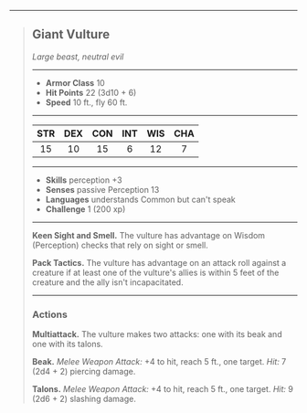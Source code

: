 ***
> ## Giant Vulture
> *Large beast, neutral evil*
> 
> ***
> 
> - **Armor Class** 10
> - **Hit Points** 22 (3d10 + 6)
> - **Speed** 10 ft., fly 60 ft.
> 
> ***
> 
> |STR|DEX|CON|INT|WIS|CHA|
> |:---:|:---:|:---:|:---:|:---:|:---:|
> |15|10|15|6|12|7|
> 
> ***
> 
> - **Skills** perception +3
> - **Senses** passive Perception 13
> - **Languages** understands Common but can't speak
> - **Challenge** 1 (200 xp)
> 
> ***
> 
> **Keen Sight and Smell.** The vulture has advantage on Wisdom (Perception) checks that rely on sight or smell.
> 
> **Pack Tactics.** The vulture has advantage on an attack roll against a creature if at least one of the vulture's allies is within 5 feet of the creature and the ally isn't incapacitated.
> 
> ***
> 
> ### Actions
> **Multiattack.** The vulture makes two attacks: one with its beak and one with its talons.
> 
> **Beak.** *Melee Weapon Attack:* +4 to hit, reach 5 ft., one target. *Hit:* 7 (2d4 + 2) piercing damage.
> 
> **Talons.** *Melee Weapon Attack:* +4 to hit, reach 5 ft., one target. *Hit:* 9 (2d6 + 2) slashing damage.